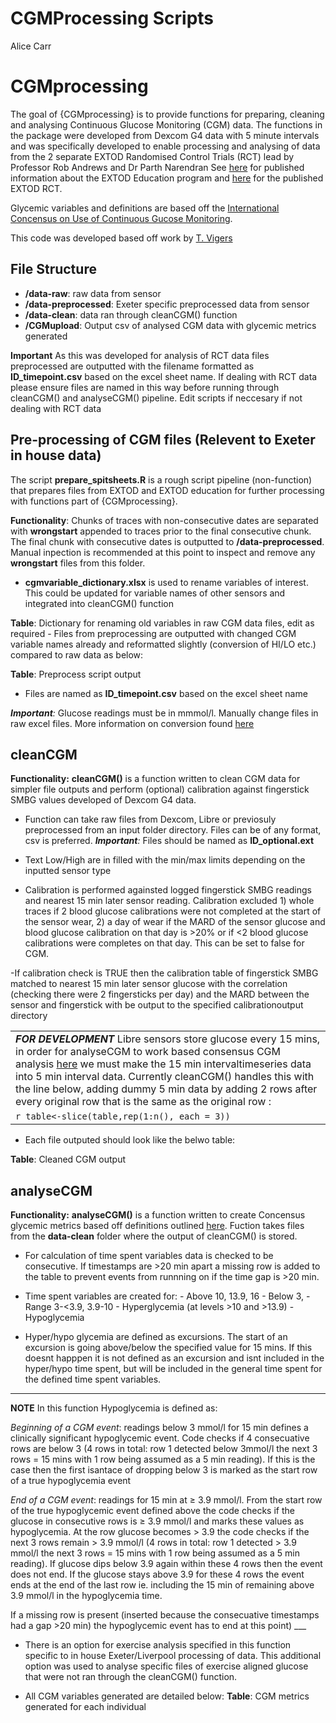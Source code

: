 CGMProcessing Scripts
================
Alice Carr

<!-- README.md is generated from README.Rmd. Please edit that file -->

# CGMprocessing

<!-- badges: start -->
<!-- badges: end -->

The goal of {CGMprocessing} is to provide functions for preparing,
cleaning and analysing Continuous Glucose Monitoring (CGM) data. The
functions in the package were developed from Dexcom G4 data with 5
minute intervals and was specifically developed to enable processing and
analysing of data from the 2 separate EXTOD Randomised Control Trials
(RCT) lead by Professor Rob Andrews and Dr Parth Narendran See
[here](https://www.ncbi.nlm.nih.gov/pmc/articles/PMC7317834/) for
published information about the EXTOD Education program and
[here](https://www.ncbi.nlm.nih.gov/pmc/articles/PMC7317834/) for the
published EXTOD RCT.

Glycemic variables and definitions are based off the [International
Concensus on Use of Continuous Gucose
Monitoring](https://care.diabetesjournals.org/content/40/12/1631).

This code was developed based off work by [T.
Vigers](https://journals.plos.org/plosone/article?id=10.1371/journal.pone.0216851)

## File Structure

-   **/data-raw**: raw data from sensor
-   **/data-preprocessed**: Exeter specific preprocessed data from
    sensor
-   **/data-clean**: data ran through cleanCGM() function
-   **/CGMupload**: Output csv of analysed CGM data with glycemic
    metrics generated

**Important** As this was developed for analysis of RCT data files
preprocessed are outputted with the filename formatted as
**ID\_timepoint.csv** based on the excel sheet name. If dealing with RCT
data please ensure files are named in this way before running through
cleanCGM() and analyseCGM() pipeline. Edit scripts if neccesary if not
dealing with RCT data

## Pre-processing of CGM files (Relevent to Exeter in house data)

The script **prepare\_spitsheets.R** is a rough script pipeline
(non-function) that prepares files from EXTOD and EXTOD education for
further processing with functions part of {CGMprocessing}.

**Functionality**: Chunks of traces with non-consecutive dates are
separated with **wrongstart** appended to traces prior to the final
consecutive chunk. The final chunk with consecutive dates is outputted
to **/data-preprocessed**. Manual inpection is recommended at this point
to inspect and remove any **wrongstart** files from this folder.

-   **cgmvariable\_dictionary.xlsx** is used to rename variables of
    interest. This could be updated for variable names of other sensors
    and integrated into cleanCGM() function

**Table**: Dictionary for renaming old variables in raw CGM data files,
edit as required - Files from preprocessing are outputted with changed
CGM variable names already and reformatted slightly (conversion of HI/LO
etc.) compared to raw data as below:

**Table**: Preprocess script output

-   Files are named as **ID\_timepoint.csv** based on the excel sheet
    name

***Important**:* Glucose readings must be in mmmol/l. Manually change
files in raw excel files. More information on conversion found
[here](https://www.diabetes.co.uk/blood-sugar-converter.html)

## cleanCGM

**Functionality:** **cleanCGM()** is a function written to clean CGM
data for simpler file outputs and perform (optional) calibration against
fingerstick SMBG values developed of Dexcom G4 data.

-   Function can take raw files from Dexcom, Libre or previosuly
    preprocessed from an input folder directory. Files can be of any
    format, csv is preferred. ***Important**:* Files should be named as
    **ID\_optional.ext**

-   Text Low/High are in filled with the min/max limits depending on the
    inputted sensor type

-   Calibration is performed againsted logged fingerstick SMBG readings
    and nearest 15 min later sensor reading. Calibration excluded 1)
    whole traces if 2 blood glucose calibrations were not completed at
    the start of the sensor wear, 2) a day of wear if the MARD of the
    sensor glucose and blood glucose calibration on that day is &gt;20%
    or if &lt;2 blood glucose calibrations were completes on that day.
    This can be set to false for CGM.

-If calibration check is TRUE then the calibration table of fingerstick
SMBG matched to nearest 15 min later sensor glucose with the correlation
(checking there were 2 fingersticks per day) and the MARD between the
sensor and fingerstick with be output to the specified calibrationoutput
directory

|                                                                                                                                                                                                                                                                                                                                                                                                                                      |
|--------------------------------------------------------------------------------------------------------------------------------------------------------------------------------------------------------------------------------------------------------------------------------------------------------------------------------------------------------------------------------------------------------------------------------------|
| ***FOR DEVELOPMENT*** Libre sensors store glucose every 15 mins, in order for analyseCGM to work based consensus CGM analysis [here](https://care.diabetesjournals.org/content/40/12/1631) we must make the 15 min intervaltimeseries data into 5 min interval data. Currently cleanCGM() handles this with the line below, adding dummy 5 min data by adding 2 rows after every original row that is the same as the original row : |
| `r table<-slice(table,rep(1:n(), each = 3))`                                                                                                                                                                                                                                                                                                                                                                                         |

-   Each file outputed should look like the belwo table:

**Table**: Cleaned CGM output

## analyseCGM

**Functionality:** **analyseCGM()** is a function written to create
Concensus glycemic metrics based off definitions outlined
[here](https://care.diabetesjournals.org/content/40/12/1631). Fuction
takes files from the **data-clean** folder where the output of
cleanCGM() is stored.

-   For calculation of time spent variables data is checked to be
    consecutive. If timestamps are &gt;20 min apart a missing row is
    added to the table to prevent events from runnning on if the time
    gap is &gt;20 min.

-   Time spent variables are created for: - Above 10, 13.9, 16 - Below
    3, - Range 3-&lt;3.9, 3.9-10 - Hyperglycemia (at levels &gt;10
    and &gt;13.9) - Hypoglycemia

-   Hyper/hypo glycemia are defined as excursions. The start of an
    excursion is going above/below the specified value for 15 mins. If
    this doesnt happpen it is not defined as an excursion and isnt
    included in the hyper/hypo time spent, but will be included in the
    general time spent for the defined time spent variables.

------------------------------------------------------------------------

**NOTE** In this function Hypoglycemia is defined as:

*Beginning of a CGM event*: readings below 3 mmol/l for 15 min defines a
clinically significant hypoglycemic event. Code checks if 4 consecuative
rows are below 3 (4 rows in total: row 1 detected below 3mmol/l the next
3 rows = 15 mins with 1 row being assumed as a 5 min reading). If this
is the case then the first isantace of dropping below 3 is marked as the
start row of a true hypoglycemia event

*End of a CGM event*: readings for 15 min at ≥ 3.9 mmol/l. From the
start row of the true hypoglycemic event defined above the code checks
if the glucose in consecutive rows is ≥ 3.9 mmol/l and marks these
values as hypoglycemia. At the row glucose becomes &gt; 3.9 the code
checks if the next 3 rows remain &gt; 3.9 mmol/l (4 rows in total: row 1
detected &gt; 3.9 mmol/l the next 3 rows = 15 mins with 1 row being
assumed as a 5 min reading). If glucose dips below 3.9 again within
these 4 rows then the event does not end. If the glucose stays above 3.9
for these 4 rows the event ends at the end of the last row ie. including
the 15 min of remaining above 3.9 mmol/l in the hypoglycemia time.

If a missing row is present (inserted because the consecuative
timestamps had a gap &gt;20 min) the hypoglycemic event has to end at
this point) \_\_\_

-   There is an option for exercise analysis specified in this function
    specific to in house Exeter/Liverpool processing of data. This
    additional option was used to analyse specific files of exercise
    aligned glucose that were not ran through the cleanCGM() function.

-   All CGM variables generated are detailed below: **Table**: CGM
    metrics generated for each individual
